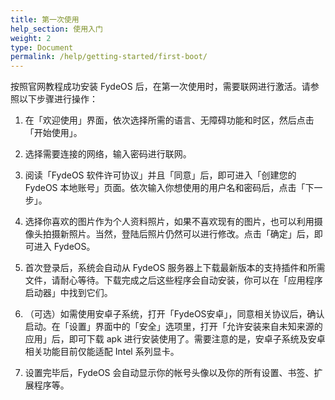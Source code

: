 ```yaml
---
title: 第一次使用
help_section: 使用入门
weight: 2
type: Document
permalink: /help/getting-started/first-boot/
---
```


按照官网教程成功安装 FydeOS 后，在第一次使用时，需要联网进行激活。请参照以下步骤进行操作：

1. 在「欢迎使用」界面，依次选择所需的语言、无障碍功能和时区，然后点击「开始使用」。

2. 选择需要连接的网络，输入密码进行联网。

3. 阅读「FydeOS 软件许可协议」并且「同意」后，即可进入「创建您的 FydeOS 本地账号」页面。依次输入你想使用的用户名和密码后，点击「下一步」。

4. 选择你喜欢的图片作为个人资料照片，如果不喜欢现有的图片，也可以利用摄像头拍摄新照片。当然，登陆后照片仍然可以进行修改。点击「确定」后，即可进入 FydeOS。

5. 首次登录后，系统会自动从 FydeOS 服务器上下载最新版本的支持插件和所需文件，请耐心等待。下载完成之后这些程序会自动安装，你可以在「应用程序启动器」中找到它们。

6. （可选）如需使用安卓子系统，打开「FydeOS安卓」，同意相关协议后，确认启动。在「设置」界面中的「安全」选项里，打开「允许安装来自未知来源的应用」后，即可下载 apk 进行安装使用了。需要注意的是，安卓子系统及安卓相关功能目前仅能适配 Intel 系列显卡。

7. 设置完毕后，FydeOS 会自动显示你的帐号头像以及你的所有设置、书签、扩展程序等。
